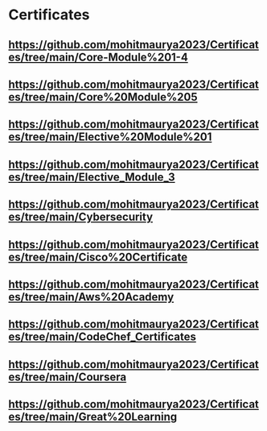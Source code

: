# Certificates
## https://github.com/mohitmaurya2023/Certificates/tree/main/Core-Module%201-4
## https://github.com/mohitmaurya2023/Certificates/tree/main/Core%20Module%205
## https://github.com/mohitmaurya2023/Certificates/tree/main/Elective%20Module%201
## https://github.com/mohitmaurya2023/Certificates/tree/main/Elective_Module_3
## https://github.com/mohitmaurya2023/Certificates/tree/main/Cybersecurity
## https://github.com/mohitmaurya2023/Certificates/tree/main/Cisco%20Certificate
## https://github.com/mohitmaurya2023/Certificates/tree/main/Aws%20Academy
## https://github.com/mohitmaurya2023/Certificates/tree/main/CodeChef_Certificates
## https://github.com/mohitmaurya2023/Certificates/tree/main/Coursera
## https://github.com/mohitmaurya2023/Certificates/tree/main/Great%20Learning
